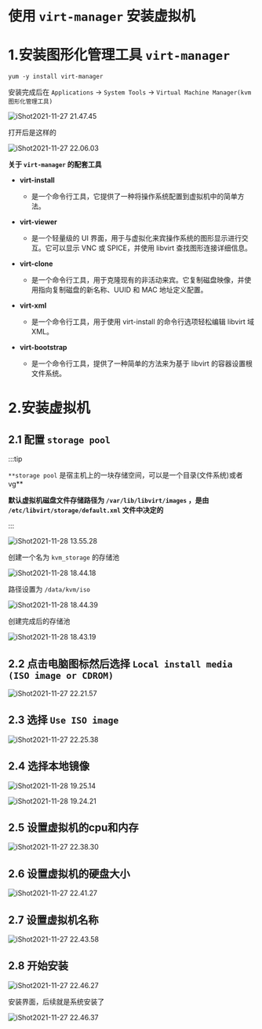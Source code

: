 # 使用 `virt-manager` 安装虚拟机

# 1.安装图形化管理工具 `virt-manager`

```shell
yum -y install virt-manager
```



安装完成后在 `Applications` -> `System Tools` -> `Virtual Machine Manager(kvm图形化管理工具)`

![iShot2021-11-27 21.47.45](https://gitea.pptfz.cn/pptfz/picgo-images/raw/branch/master/img/iShot2021-11-27%2021.47.45.png)



打开后是这样的

![iShot2021-11-27 22.06.03](https://gitea.pptfz.cn/pptfz/picgo-images/raw/branch/master/img/iShot2021-11-27%2022.06.03.png)



**关于 `virt-manager` 的配套工具**

- **virt-install**
  - 是一个命令行工具，它提供了一种将操作系统配置到虚拟机中的简单方法。

- **virt-viewer**
  - 是一个轻量级的 UI 界面，用于与虚拟化来宾操作系统的图形显示进行交互。它可以显示 VNC 或 SPICE，并使用 libvirt 查找图形连接详细信息。

- **virt-clone**
  - 是一个命令行工具，用于克隆现有的非活动来宾。它复制磁盘映像，并使用指向复制磁盘的新名称、UUID 和 MAC 地址定义配置。

- **virt-xml**
  - 是一个命令行工具，用于使用 virt-install 的命令行选项轻松编辑 libvirt 域 XML。

- **virt-bootstrap**
  - 是一个命令行工具，提供了一种简单的方法来为基于 libvirt 的容器设置根文件系统。



# 2.安装虚拟机

## 2.1 配置 `storage pool`

:::tip

`**storage pool` 是宿主机上的一块存储空间，可以是一个目录(文件系统)或者vg**

**默认虚拟机磁盘文件存储路径为 `/var/lib/libvirt/images` ，是由 `/etc/libvirt/storage/default.xml` 文件中决定的**

:::

![iShot2021-11-28 13.55.28](https://gitea.pptfz.cn/pptfz/picgo-images/raw/branch/master/img/iShot2021-11-28%2013.55.28.png)





创建一个名为 `kvm_storage` 的存储池

![iShot2021-11-28 18.44.18](https://gitea.pptfz.cn/pptfz/picgo-images/raw/branch/master/img/iShot2021-11-28%2018.44.18.png)





路径设置为 `/data/kvm/iso`

![iShot2021-11-28 18.44.39](https://gitea.pptfz.cn/pptfz/picgo-images/raw/branch/master/img/iShot2021-11-28%2018.44.39.png)



创建完成后的存储池

![iShot2021-11-28 18.43.19](https://gitea.pptfz.cn/pptfz/picgo-images/raw/branch/master/img/iShot2021-11-28%2018.43.19.png)







## 2.2 点击电脑图标然后选择 `Local install media (ISO image or CDROM)`

![iShot2021-11-27 22.21.57](https://gitea.pptfz.cn/pptfz/picgo-images/raw/branch/master/img/iShot2021-11-27%2022.21.57.png)



## 2.3 选择 `Use ISO image`

![iShot2021-11-27 22.25.38](https://gitea.pptfz.cn/pptfz/picgo-images/raw/branch/master/img/iShot2021-11-27%2022.25.38.png)



## 2.4 选择本地镜像

![iShot2021-11-28 19.25.14](https://gitea.pptfz.cn/pptfz/picgo-images/raw/branch/master/img/iShot2021-11-28%2019.25.14.png)



![iShot2021-11-28 19.24.21](https://gitea.pptfz.cn/pptfz/picgo-images/raw/branch/master/img/iShot2021-11-28%2019.24.21.png)



## 2.5 设置虚拟机的cpu和内存

![iShot2021-11-27 22.38.30](https://gitea.pptfz.cn/pptfz/picgo-images/raw/branch/master/img/iShot2021-11-27%2022.38.30.png)



## 2.6 设置虚拟机的硬盘大小

![iShot2021-11-27 22.41.27](https://gitea.pptfz.cn/pptfz/picgo-images/raw/branch/master/img/iShot2021-11-27%2022.41.27.png)



## 2.7 设置虚拟机名称

![iShot2021-11-27 22.43.58](https://gitea.pptfz.cn/pptfz/picgo-images/raw/branch/master/img/iShot2021-11-27%2022.43.58.png)



## 2.8 开始安装

![iShot2021-11-27 22.46.27](https://gitea.pptfz.cn/pptfz/picgo-images/raw/branch/master/img/iShot2021-11-27%2022.46.27.png)



安装界面，后续就是系统安装了 

![iShot2021-11-27 22.46.37](https://gitea.pptfz.cn/pptfz/picgo-images/raw/branch/master/img/iShot2021-11-27%2022.46.37.png)
